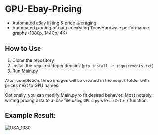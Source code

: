 # GPU-Ebay-Pricing
* Automated eBay listing & price averaging
* Automated plotting of data to existing TomsHardware performance graphs (1080p, 1440p, 4K)
## How to Use
1. Clone the repository
2. Install the required dependencies (`pip install -r requirements.txt`)
3. Run Main.py

After completion, three images will be created in the `output` folder with prices next to GPU names.

Optionally, you can modify Main.py to fit desired behavior. Most notably, writing pricing data to a .csv file using `GPUs.py`'s `WriteData()` function.
## Example Result: 
![USA_1080](https://user-images.githubusercontent.com/117033048/210757463-9fd70c42-28fa-41e0-b10a-75bf32c0d557.png)
